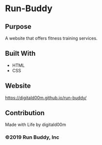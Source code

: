 # Run-Buddy

## Purpose
A website that offers fitness training services.

## Built With
* HTML
* CSS

## Website
https://digitald00m.github.io/run-buddy/

## Contribution
Made with Life by digitald00m

### ©️2019 Run Buddy, Inc 
